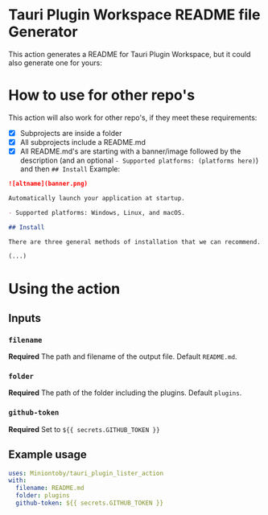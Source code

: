 # Tauri Plugin Workspace README file Generator

This action generates a README for Tauri Plugin Workspace, but it could also generate one for yours:

# How to use for other repo's

This action will also work for other repo's, if they meet these requirements:

- [X] Subprojects are inside a folder
- [X] All subprojects include a README.md
- [X] All README.md's are starting with a banner/image followed by the description (and an optional `- Supported platforms: (platforms here)`) and then `## Install`
Example:
```md
![altname](banner.png)

Automatically launch your application at startup.

- Supported platforms: Windows, Linux, and macOS.

## Install

There are three general methods of installation that we can recommend.

(...)
```

# Using the action

## Inputs

### `filename`

**Required** The path and filename of the output file. Default `README.md`.

### `folder`

**Required** The path of the folder including the plugins. Default `plugins`.

### `github-token`

**Required** Set to `${{ secrets.GITHUB_TOKEN }}`

## Example usage

```yaml
uses: Miniontoby/tauri_plugin_lister_action
with:
  filename: README.md
  folder: plugins
  github-token: ${{ secrets.GITHUB_TOKEN }}
```
